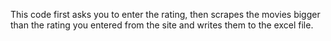 This code first asks you to enter the rating, then scrapes the movies bigger than the rating you entered from the site and writes them to the excel file.
